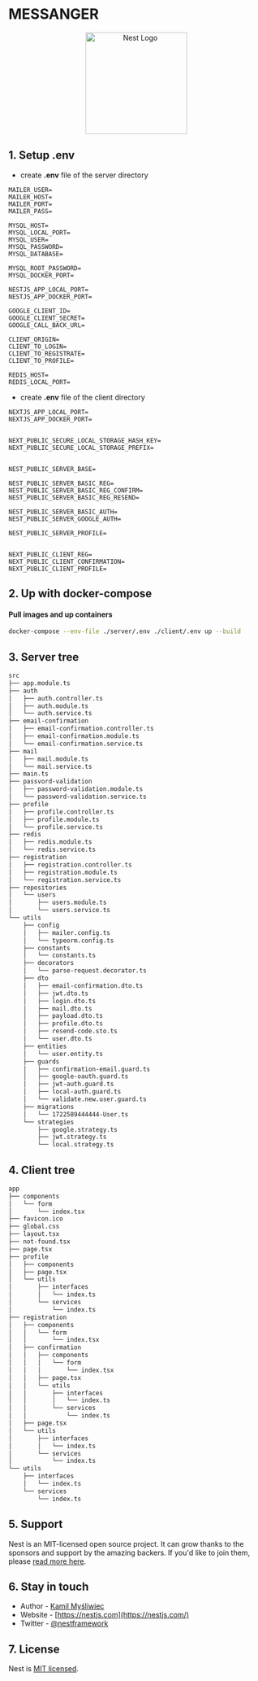 # MESSANGER

<p align="center">
  <a href="http://nestjs.com/" target="blank"><img src="https://nestjs.com/img/logo-small.svg" width="200" alt="Nest Logo" /></a>
</p>

## 1. Setup .env

- create **.env** file of the server directory
```.env
MAILER_USER=
MAILER_HOST=
MAILER_PORT=
MAILER_PASS=

MYSQL_HOST=
MYSQL_LOCAL_PORT=
MYSQL_USER=
MYSQL_PASSWORD=
MYSQL_DATABASE=

MYSQL_ROOT_PASSWORD=
MYSQL_DOCKER_PORT=

NESTJS_APP_LOCAL_PORT=
NESTJS_APP_DOCKER_PORT=

GOOGLE_CLIENT_ID=
GOOGLE_CLIENT_SECRET=
GOOGLE_CALL_BACK_URL=

CLIENT_ORIGIN=
CLIENT_TO_LOGIN=
CLIENT_TO_REGISTRATE=
CLIENT_TO_PROFILE=

REDIS_HOST=
REDIS_LOCAL_PORT=
```

- create **.env** file of the client directory
```.env
NEXTJS_APP_LOCAL_PORT=
NEXTJS_APP_DOCKER_PORT=


NEXT_PUBLIC_SECURE_LOCAL_STORAGE_HASH_KEY=
NEXT_PUBLIC_SECURE_LOCAL_STORAGE_PREFIX=


NEST_PUBLIC_SERVER_BASE=

NEST_PUBLIC_SERVER_BASIC_REG=
NEST_PUBLIC_SERVER_BASIC_REG_CONFIRM=
NEST_PUBLIC_SERVER_BASIC_REG_RESEND=

NEST_PUBLIC_SERVER_BASIC_AUTH=
NEST_PUBLIC_SERVER_GOOGLE_AUTH=

NEST_PUBLIC_SERVER_PROFILE=


NEXT_PUBLIC_CLIENT_REG=
NEXT_PUBLIC_CLIENT_CONFIRMATION=
NEXT_PUBLIC_CLIENT_PROFILE=
```

## 2. Up with docker-compose

#### Pull images and up containers
```sh
docker-compose --env-file ./server/.env ./client/.env up --build
```

## 3. Server tree

```sh
src
├── app.module.ts
├── auth
│   ├── auth.controller.ts
│   ├── auth.module.ts
│   └── auth.service.ts
├── email-confirmation
│   ├── email-confirmation.controller.ts
│   ├── email-confirmation.module.ts
│   └── email-confirmation.service.ts
├── mail
│   ├── mail.module.ts
│   └── mail.service.ts
├── main.ts
├── passvord-validation
│   ├── password-validation.module.ts
│   └── password-validation.service.ts
├── profile
│   ├── profile.controller.ts
│   ├── profile.module.ts
│   └── profile.service.ts
├── redis
│   ├── redis.module.ts
│   └── redis.service.ts
├── registration
│   ├── registration.controller.ts
│   ├── registration.module.ts
│   └── registration.service.ts
├── repositories
│   └── users
│       ├── users.module.ts
│       └── users.service.ts
└── utils
    ├── config
    │   ├── mailer.config.ts
    │   └── typeorm.config.ts
    ├── constants
    │   └── constants.ts
    ├── decorators
    │   └── parse-request.decorator.ts
    ├── dto
    │   ├── email-confirmation.dto.ts
    │   ├── jwt.dto.ts
    │   ├── login.dto.ts
    │   ├── mail.dto.ts
    │   ├── payload.dto.ts
    │   ├── profile.dto.ts
    │   ├── resend-code.sto.ts
    │   └── user.dto.ts
    ├── entities
    │   └── user.entity.ts
    ├── guards
    │   ├── confirmation-email.guard.ts
    │   ├── google-oauth.guard.ts
    │   ├── jwt-auth.guard.ts
    │   ├── local-auth.guard.ts
    │   └── validate.new.user.guard.ts
    ├── migrations
    │   └── 1722589444444-User.ts
    └── strategies
        ├── google.strategy.ts
        ├── jwt.strategy.ts
        └── local.strategy.ts
```

## 4. Client tree
```sh
app
├── components
│   └── form
│       └── index.tsx
├── favicon.ico
├── global.css
├── layout.tsx
├── not-found.tsx
├── page.tsx
├── profile
│   ├── components
│   ├── page.tsx
│   └── utils
│       ├── interfaces
│       │   └── index.ts
│       └── services
│           └── index.ts
├── registration
│   ├── components
│   │   └── form
│   │       └── index.tsx
│   ├── confirmation
│   │   ├── components
│   │   │   └── form
│   │   │       └── index.tsx
│   │   ├── page.tsx
│   │   └── utils
│   │       ├── interfaces
│   │       │   └── index.ts
│   │       └── services
│   │           └── index.ts
│   ├── page.tsx
│   └── utils
│       ├── interfaces
│       │   └── index.ts
│       └── services
│           └── index.ts
└── utils
    ├── interfaces
    │   └── index.ts
    └── services
        └── index.ts
```

## 5. Support

Nest is an MIT-licensed open source project. It can grow thanks to the sponsors and support by the amazing backers. If you'd like to join them, please [read more here](https://docs.nestjs.com/support).

## 6. Stay in touch

- Author - [Kamil Myśliwiec](https://kamilmysliwiec.com)
- Website - [https://nestjs.com](https://nestjs.com/)
- Twitter - [@nestframework](https://twitter.com/nestframework)

## 7. License

Nest is [MIT licensed](LICENSE).
